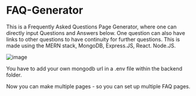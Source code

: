 # FAQ-Generator
This is a Frequently Asked Questions Page Generator, where one can directly input Questions and Answers below. One question can also have links to other questions to have continuity for further questions. This is made using the MERN stack, MongoDB, Express.JS, React. Node.JS. 

![image](https://github.com/Tahsin2020/FAQ-Generator/assets/62449141/e970798a-4b1d-480c-af22-2840b2dfd542)

You have to add your own mongodb url in a .env file within the backend folder.

Now you can make multiple pages - so you can set up multiple FAQ pages.

